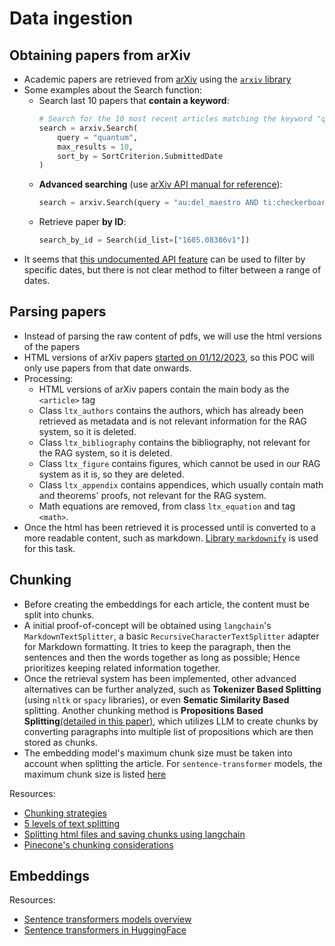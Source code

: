 # Data ingestion

## Obtaining papers from arXiv

- Academic papers are retrieved from [arXiv](https://arxiv.org) using the [`arxiv` library](http://lukasschwab.me/arxiv.py/arxiv.html)
- Some examples about the Search function:
    - Search last 10 papers that **contain a keyword**:
        ```python
        # Search for the 10 most recent articles matching the keyword "quantum."
        search = arxiv.Search(
            query = "quantum",
            max_results = 10,
            sort_by = SortCriterion.SubmittedDate
        )
        ```
    - **Advanced searching** (use [arXiv API manual for reference](https://arxiv.org/help/api/user-manual#query_details)):
        ```python
        search = arxiv.Search(query = "au:del_maestro AND ti:checkerboard")
        ```
    - Retrieve paper **by ID**:
        ```python
        search_by_id = Search(id_list=["1605.08386v1"])
        ```
- It seems that [this undocumented API feature](https://groups.google.com/g/arxiv-api/c/mAFYT2VRpK0?pli=1) can be used to filter by specific dates, but there is not clear method to filter between a range of dates.


## Parsing papers

- Instead of parsing the raw content of pdfs, we will use the html versions of the papers
- HTML versions of arXiv papers [started on 01/12/2023](https://arxiv.org/html/2402.08954v1), so this POC will only use papers from that date onwards.
- Processing:
    - HTML versions of arXiv papers contain the main body as the `<article>` tag
    - Class `ltx_authors` contains the authors, which has already been retrieved as metadata and is not relevant information for the RAG system, so it is deleted.
    - Class `ltx_bibliography` contains the bibliography, not relevant for the RAG system, so it is deleted.
    - Class `ltx_figure` contains figures, which cannot be used in our RAG system as it is, so they are deleted.
    - Class `ltx_appendix` contains appendices, which usually contain math and theorems' proofs, not relevant for the RAG system.
    - Math equations are removed, from class `ltx_equation` and tag `<math>`.
- Once the html has been retrieved it is processed until is converted to a more readable content, such as markdown. [Library `markdownify`](https://python.langchain.com/v0.2/docs/integrations/document_transformers/markdownify/) is used for this task.


## Chunking

- Before creating the embeddings for each article, the content must be split into chunks.
- A initial proof-of-concept will be obtained using `langchain`'s `MarkdownTextSplitter`, a basic `RecursiveCharacterTextSplitter` adapter for Markdown formatting. It tries to keep the paragraph, then the sentences and then the words together as long as possible; Hence prioritizes keeping related information together.
- Once the retrieval system has been implemented, other advanced alternatives can be further analyzed, such as **Tokenizer Based Splitting** (using `nltk` or `spacy` libraries), or even **Sematic Similarity Based** splitting. Another chunking method is **Propositions Based Splitting**[(detailed in this paper)](https://arxiv.org/pdf/2312.06648.pdf), which utilizes LLM to create chunks by converting paragraphs into multiple list of propositions which are then stored as chunks.
- The embedding model's maximum chunk size must be taken into account when splitting the article. For `sentence-transformer` models, the maximum chunk size is listed [here](https://www.sbert.net/docs/sentence_transformer/pretrained_models.html#model-overview)

Resources:
- [Chunking strategies](https://medium.com/@rahulpant.me/chunking-text-splitting-strategies-llms-579ab4ede2eb)
- [5 levels of text splitting](https://github.com/FullStackRetrieval-com/RetrievalTutorials/blob/main/tutorials/LevelsOfTextSplitting/5_Levels_Of_Text_Splitting.ipynb)
- [Splitting html files and saving chunks using langchain](https://stackoverflow.com/questions/78481278/splitting-html-file-and-saving-chunks-using-langchain)
- [Pinecone's chunking considerations](https://www.pinecone.io/learn/chunking-strategies/)


## Embeddings

Resources:
- [Sentence transformers models overview](https://www.sbert.net/docs/sentence_transformer/pretrained_models.html#model-overview)
- [Sentence transformers in HuggingFace](https://huggingface.co/docs/hub/sentence-transformers)
